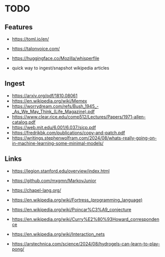 TODO
====

Features
--------

* https://toml.io/en/
* https://talonvoice.com/
* https://huggingface.co/Mozilla/whisperfile

* quick way to ingest/snapshot wikipedia articles

Ingest
------

* https://arxiv.org/pdf/1810.08061
* https://en.wikipedia.org/wiki/Memex
* https://worrydream.com/refs/Bush_1945_-_As_We_May_Think_(Life_Magazine).pdf
* https://www.clear.rice.edu/comp512/Lectures/Papers/1971-allen-catalog.pdf
* https://web.mit.edu/6.001/6.037/sicp.pdf
* https://fredrikbk.com/publications/copy-and-patch.pdf
* https://writings.stephenwolfram.com/2024/08/whats-really-going-on-in-machine-learning-some-minimal-models/

Links
-----

* https://legion.stanford.edu/overview/index.html
* https://github.com/mxgmn/MarkovJunior
* https://chapel-lang.org/
* https://en.wikipedia.org/wiki/Fortress_(programming_language)

* https://en.wikipedia.org/wiki/Poincar%C3%A9_conjecture
* https://en.wikipedia.org/wiki/Curry%E2%80%93Howard_correspondence
* https://en.wikipedia.org/wiki/Interaction_nets

* https://arstechnica.com/science/2024/08/hydrogels-can-learn-to-play-pong/
